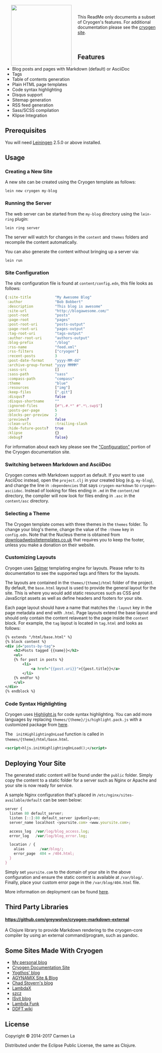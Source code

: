 <img src="https://raw.githubusercontent.com/lacarmen/cryogen/master/cryogen.png"
 hspace="20" align="left" height="200"/>

<!-- Non-breaking space -->
&nbsp;

This ReadMe only documents a subset of Cryogen's features. For additional documentation please see the [cryogen site](http://cryogenweb.org).

<!-- Non-breaking space -->
&nbsp;


## Features

* Blog posts and pages with Markdown (default) or AsciiDoc
* Tags
* Table of contents generation
* Plain HTML page templates
* Code syntax highlighting
* Disqus support
* Sitemap generation
* RSS feed generation
* Sass/SCSS compilation
* Klipse Integration

## Prerequisites

You will need [Leiningen][1] 2.5.0 or above installed.

[1]: https://github.com/technomancy/leiningen

## Usage

### Creating a New Site

A new site can be created using the Cryogen template as follows:

```
lein new cryogen my-blog
```

### Running the Server

The web server can be started from the `my-blog` directory using the `lein-ring` plugin:

```
lein ring server
```

The server will watch for changes in the `content` and `themes` folders and recompile the content automatically.

You can also generate the content without bringing up a server via:

```
lein run
```

### Site Configuration

The site configuration file is found at `content/config.edn`, this file looks as follows:

```clojure
{:site-title           "My Awesome Blog"
 :author               "Bob Bobbert"
 :description          "This blog is awesome"
 :site-url             "http://blogawesome.com/"
 :post-root            "posts"
 :page-root            "pages"
 :post-root-uri        "posts-output"
 :page-root-uri        "pages-output"
 :tag-root-uri         "tags-output"
 :author-root-uri      "authors-output"
 :blog-prefix          "/blog"
 :rss-name             "feed.xml"
 :rss-filters          ["cryogen"]
 :recent-posts         3
 :post-date-format     "yyyy-MM-dd"
 :archive-group-format "yyyy MMMM"
 :sass-src             []
 :sass-path            "sass"
 :compass-path         "compass"
 :theme                "blue"
 :resources            ["img"]
 :keep-files           [".git"]
 :disqus?              false
 :disqus-shortname     ""
 :ignored-files        [#"\.#.*" #".*\.swp$"]
 :posts-per-page       5
 :blocks-per-preview   2
 :previews?            false
 :clean-urls           :trailing-slash
 :hide-future-posts?   true
 :klipse               {}
 :debug?               false}
```

For information about each key please see the ["Configuration"](http://cryogenweb.org/docs/configuration.html) portion of the Cryogen documentation site.

### Switching between Markdown and AsciiDoc

Cryogen comes with Markdown support as default. If you want to use AsciiDoc instead, open the `project.clj` in your created blog (e.g. `my-blog`), and change the line in `:dependencies` that says `cryogen-markdown` to `cryogen-asciidoc`.
Instead of looking for files ending in `.md` in the `content/md` directory, the compiler will now look for files ending in `.asc` in the `content/asc` directory.

### Selecting a Theme

The Cryogen template comes with three themes in the `themes` folder. To change your blog's theme, change the value of the `:theme` key in `config.edn`. Note that the Nucleus theme is obtained from [downloadwebsitetemplates.co.uk](http://www.downloadwebsitetemplates.co.uk/template/nucleus/) that requires you to keep the footer, unless you make a donation on their website.

### Customizing Layouts

Cryogen uses [Selmer](https://github.com/yogthos/Selmer) templating engine for layouts. Please refer to its documentation to see the supported tags and filters for the layouts.

The layouts are contained in the `themes/{theme}/html` folder of the project. By default, the `base.html` layout is used to provide the general layout for the site. This is where you would add static resources such as CSS and JavaScript assets as well as define headers and footers for your site.

Each page layout should have a name that matches the `:layout` key in the page metadata and end with `.html`. Page layouts extend the base layout and should only contain the content relaveant to the page inside the `content` block.
For example, the `tag` layout is located in `tag.html` and looks as follows:

```xml
{% extends "/html/base.html" %}
{% block content %}
<div id="posts-by-tag">
    <h2>Posts tagged {{name}}</h2>
    <ul>
    {% for post in posts %}
        <li>
            <a href="{{post.uri}}">{{post.title}}</a>
        </li>
    {% endfor %}
    </ul>
</div>
{% endblock %}
```

### Code Syntax Highlighting

Cryogen uses [Highlight.js](https://highlightjs.org/) for code syntax highlighting. You can add more languages by replacing `themes/{theme}/js/highlight.pack.js` with a customized package from [here](https://highlightjs.org/download/).

The ` initHighlightingOnLoad` function is called in `themes/{theme}/html/base.html`.

```xml
<script>hljs.initHighlightingOnLoad();</script>
```

## Deploying Your Site

The generated static content will be found under the `public` folder. Simply copy the content to a static
folder for a server such as Nginx or Apache and your site is now ready for service.

A sample Nginx configuration that's placed in `/etc/nginx/sites-available/default` can be seen below:

```javascript
server {
  listen 80 default_server;
  listen [::]:80 default_server ipv6only=on;
  server_name localhost <yoursite.com> <www.yoursite.com>;

  access_log  /var/log/blog_access.log;
  error_log   /var/log/blog_error.log;

  location / {
    alias       /var/blog/;
    error_page  404 = /404.html;
  }
}
```

Simply set `yoursite.com` to the domain of your site in the above configuration and
ensure the static content is available at `/var/blog/`. Finally, place your custom error page
in the `/var/blog/404.html` file.

More information on deployment can be found [here](http://cryogenweb.org/docs/deploying-to-github-pages.html).

## Third Party Libraries

#### https://github.com/greywolve/cryogen-markdown-external

A Clojure library to provide Markdown rendering to the cryogen-core compiler by using an external command/program, such as pandoc.



## Some Sites Made With Cryogen

* [My personal blog](http://carmen.la/blog/archives)
* [Cryogen Documentation Site](http://cryogenweb.org)
* [Yogthos' blog](http://yogthos.net/)
* [AGYNAMIX Site & Blog](http://www.agynamix.de)
* [Chad Stovern's blog](http://www.chadstovern.com)
* [LambdaX](http://lambdax.io/blog/)
* [szcz](http://www.szcz.org/)
* [ISvit blog](https://blog.isvit.info)
* [Lambda Funk](http://lambdafunk.com)
* [DDFT.wiki](https://ddft.wiki)

## License

Copyright © 2014-2017 Carmen La

Distributed under the Eclipse Public License, the same as Clojure.
